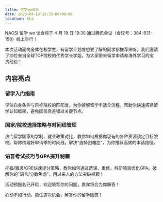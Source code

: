 ```yaml
---
title: 留学wo谈会
date: 2025-04-19T19:30:00+08:00
location: 线上
---
```


NAOSI 留学 wo 谈会将于 4 月 19 日 19:30 通过腾讯会议（会议号：384-831-158）线上举行！

本次活动面向全体在校学生，有留学计划或想要了解的同学都推荐来听。我们邀请了四位来自全球TOP院校的优秀学长学姐，为大家带来留学申请和海外学习的宝贵经验！

## 内容亮点

### 留学入门指南

评估自身条件与目标院校的匹配度，为你拆解留学申请全流程。帮助你快速搭建留学认知框架，避免因信息差错过关键节点。

### 国家/院校选择策略与时间线管理

热门留学国家的学制、就业政策对比，教你如何根据你现有的各种资源锁定目标院校。帮你梳理好申请季的时间线，解决"选择困难症"，为你推荐高效的申请路径。

### 语言考试技巧与GPA提升秘籍

托福/雅思/GRE快速提分策略，教你如何通过选课、重修、科研项目优化GPA。破解你的"语言/分数焦虑"，用过来人的方法突破瓶颈！

活动预报名已开启，欢迎填写你的问题，嘉宾将会为你解答！

心动不如行动，抓住这次机会，解答你的留学困惑！

